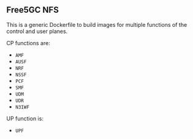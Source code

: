 ## Free5GC NFS

This is a generic Dockerfile to build images for multiple functions of the control and user planes.

CP functions are: 

 - `AMF`
 - `AUSF`
 - `NRF`
 - `NSSF`
 - `PCF`
 - `SMF`
 - `UDM`
 - `UDR`
 - `N3IWF`

UP function is:

 - `UPF`
